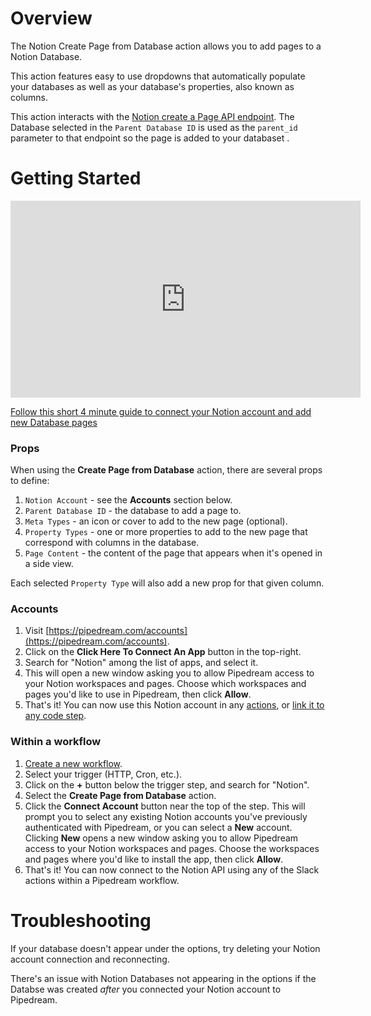 # Overview
 
The Notion Create Page from Database action allows you to add pages to a Notion Database.

This action features easy to use dropdowns that automatically populate your databases as well as your database's properties, also known as columns.

This action interacts with the [Notion create a Page API endpoint](https://developers.notion.com/reference/post-page). The Database selected in the `Parent Database ID` is used as the `parent_id` parameter to that endpoint so the page is added to your databaset .

# Getting Started

<iframe width="560" height="315" src="https://www.youtube.com/embed/wciWsu564_0" title="YouTube video player" frameborder="0" allow="accelerometer; autoplay; clipboard-write; encrypted-media; gyroscope; picture-in-picture" allowfullscreen></iframe>
 
[Follow this short 4 minute guide to connect your Notion account and add new Database pages](https://youtu.be/wciWsu564_0)

### Props

When using the **Create Page from Database** action, there are several props to define:

1. `Notion Account` - see the **Accounts** section below.
2. `Parent Database ID` - the database to add a page to.
3. `Meta Types` - an icon or cover to add to the new page (optional).
4. `Property Types` - one or more properties to add to the new page that correspond with columns in the database.
5. `Page Content` - the content of the page that appears when it's opened in a side view.

Each selected `Property Type` will also add a new prop for that given column.
 
### Accounts
 
1. Visit [https://pipedream.com/accounts](https://pipedream.com/accounts).
2. Click on the **Click Here To Connect An App** button in the top-right.
3. Search for "Notion" among the list of apps, and select it.
4. This will open a new window asking you to allow Pipedream access to your Notion workspaces and pages. Choose which workspaces and pages you'd like to use in Pipedream, then click **Allow**.
5. That's it! You can now use this Notion account in any [actions](#workflow-actions), or [link it to any code step](/connected-accounts/#connecting-accounts).
 
### Within a workflow
 
1. [Create a new workflow](https://pipedream.com/new).
2. Select your trigger (HTTP, Cron, etc.).
3. Click on the **+** button below the trigger step, and search for "Notion".
4. Select the **Create Page from Database** action.
5. Click the **Connect Account** button near the top of the step. This will prompt you to select any existing Notion accounts you've previously authenticated with Pipedream, or you can select a **New** account. Clicking **New** opens a new window asking you to allow Pipedream access to your Notion workspaces and pages. Choose the workspaces and pages where you'd like to install the app, then click **Allow**.
6. That's it! You can now connect to the Notion API using any of the Slack actions within a Pipedream workflow.
 
# Troubleshooting
 
If your database doesn't appear under the options, try deleting your Notion account connection and reconnecting.

There's an issue with Notion Databases not appearing in the options if the Databse was created _after_ you connected your Notion account to Pipedream.